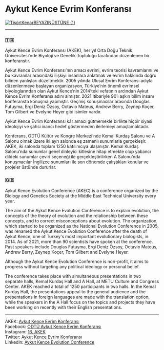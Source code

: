 # Aykut Kence Evrim Konferansı

[![TişörtKenarBEYAZINÜSTÜNE (1)](https://user-images.githubusercontent.com/94791488/153595235-73873a8f-8eea-4e72-910c-db1a93fab7d7.png)](https://www.aykutkenceevrimkonferansi.org/)

_________________

### :tr:

Aykut Kence Evrim Konferansı (AKEK), her yıl Orta Doğu Teknik Üniversitesi’nde Biyoloji ve Genetik Topluluğu tarafından düzenlenen bir konferanstır.

Aykut Kence Evrim Konferansı’nın amacı evrimi, evrim teorisi kavramlarını ve bu kavramlar arasındaki ilişkiyi insanlara anlatmak ve evrim hakkında doğru bilinen yanlışları düzeltmektir. 2005 yılında Ulusal Evrim Konferansı adıyla düzenlenmeye başlayan organizasyon, Türkiye’nin önemli evrimsel biyologlarından olan Aykut Kence’nin 2014’teki vefatının ardından Aykut Kence Evrim Konferansı adını almıştır. 2021 itibariyle 90’ı aşkın bilim insanı konferansta konuşma yapmıştır. Geçmiş konuşmacılar arasında Douglas Futuyma, Ergi Deniz Özsoy, Octavio Mateus, Andrew Berry, Zeynep Koçer, Tom Gilbert ve Evelyne Heyer gibi isimler vardır.

Aykut Kence Evrim Konferansı kâr amacı gütmemekle birlikte hiçbir siyasi ideolojiyi ve şahsi inancı hedef göstermeden ilerlemeyi amaçlamaktadır.

Konferans, ODTÜ Kültür ve Kongre Merkezi’nde Kemal Kurdaş Salonu ve A Salonu olmak üzere iki ayrı salonda eş zamanlı sunumlarla gerçekleşir. AKEK, iki salonda toplam 1250 katılımcıya ulaşmıştır. Kemal Kurdaş Salonu’nda sunumlar genel dinleyici kitlesine hitap etmekte olup yabancı dildeki sunumlar çeviri seçeneği ile gerçekleştirilirken A Salonu’nda konuşmacılar İngilizce sunumları ile son dönemde çalıştıkları konular ve projeler üstünde dururlar.  

### :uk:

Aykut Kence Evolution Conference (AKEC) is a conference organized by the Biology and Genetics Society at the Middle East Technical University every year.

The aim of the Aykut Kence Evolution Conference is to explain evolution, the concepts of the theory of evolution and the relationship between these concepts, and to correct misconceptions about evolution. The organization, which started to be organized as the National Evolution Conference in 2005, was renamed the Aykut Kence Evolution Conference after the death of Aykut Kence, one of Turkey's most important evolutionary biologists, in 2014. As of 2021, more than 90 scientists have spoken at the conference. Past speakers include Douglas Futuyma, Ergi Deniz Özsoy, Octavio Mateus, Andrew Berry, Zeynep Koçer, Tom Gilbert and Evelyne Heyer.

Although the Aykut Kence Evolution Conference is non-profit, it aims to progress without targeting any political ideology or personal belief.

The conference takes place with simultaneous presentations in two separate halls, Kemal Kurdaş Hall and A Hall, at METU Culture and Congress Center. AKEK reached a total of 1250 participants in two halls. In the Kemal Kurdaş Hall, the presentations appeal to the general audience and the presentations in foreign languages ​​are made with the translation option, while the speakers in the A Hall focus on the topics and projects they have been working on recently with their English presentations.

_________________

AKEK: [Aykut Kence Evrim Konferansı](https://www.aykutkenceevrimkonferansi.org/)  
Facebook: [ODTÜ Aykut Kence Evrim Konferansı](https://www.facebook.com/odtuakek)  
Instagram: [16. AKEK](https://www.instagram.com/odtuakek/)  
Twitter: [Aykut Kence Evrim Konferansı](https://twitter.com/OdtuAkek)  
LinkedIn: [Aykut Kence Evolution Conference](https://www.linkedin.com/company/aykutkenceevrimkonferansi/)  
